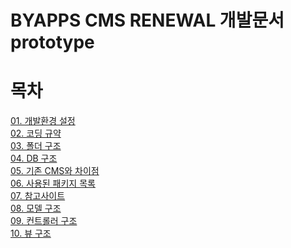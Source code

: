 BYAPPS CMS RENEWAL 개발문서 prototype
=====================================

# 목차

[01. 개발환경 설정](./01/set_environment.md)  
[02. 코딩 규약](./02/coding_convention.md)   
[03. 폴더 구조](./03/directories_structure.md)  
[04. DB 구조](./04/database_structure.md)  
[05. 기존 CMS와 차이점](./05/differences_original_cms.md)  
[06. 사용된 패키지 목록](./06/packages_list.md)  
[07. 참고사이트](./07/reference_sites.md)  
[08. 모델 구조]()  
[09. 컨트롤러 구조]()  
[10. 뷰 구조]()  
